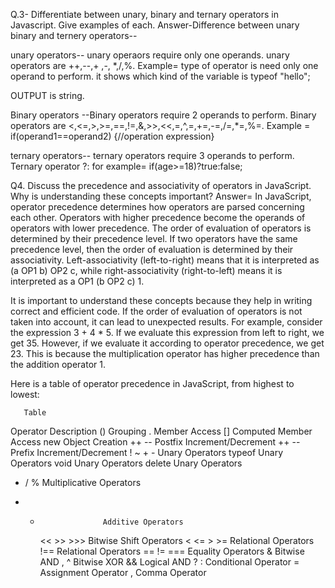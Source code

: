 Q.3- Differentiate between unary, binary and ternary operators in Javascript. Give examples of each.
Answer-Difference between unary binary and ternery operators--

unary operators-- unary operaors require only one operands. unary operators are ++,--,+ ,-, \*,/,%.
Example= type of operator is need only one operand to perform. it shows which kind of the variable is
typeof "hello";

OUTPUT is string.

Binary operators --Binary operators require 2 operands to perform. Binary operators are <,<=,>,>=,==,!=,&,>>,<<,=,^,=,+=,-=,/=,\*=,%=.
Example = if(operand1==operand2)
{//operation expression}

ternary operators-- ternary operators require 3 operands to perform. Ternary operator ?:
for example= if(age>=18)?true:false;

Q4. Discuss the precedence and associativity of operators in JavaScript. Why is understanding these concepts important?
Answer= In JavaScript, operator precedence determines how operators are parsed concerning each other. Operators with higher precedence become the operands of operators with lower precedence. The order of evaluation of operators is determined by their precedence level. If two operators have the same precedence level, then the order of evaluation is determined by their associativity. Left-associativity (left-to-right) means that it is interpreted as (a OP1 b) OP2 c, while right-associativity (right-to-left) means it is interpreted as a OP1 (b OP2 c) 1.

It is important to understand these concepts because they help in writing correct and efficient code. If the order of evaluation of operators is not taken into account, it can lead to unexpected results. For example, consider the expression 3 + 4 \* 5. If we evaluate this expression from left to right, we get 35. However, if we evaluate it according to operator precedence, we get 23. This is because the multiplication operator has higher precedence than the addition operator 1.

Here is a table of operator precedence in JavaScript, from highest to lowest:

       Table

Operator Description
() Grouping
. Member Access
[] Computed Member Access
new Object Creation
++ -- Postfix Increment/Decrement
++ -- Prefix Increment/Decrement
! ~ + - Unary Operators
typeof Unary Operators
void Unary Operators
delete Unary Operators

- / % Multiplicative Operators

* -                   Additive Operators
    << >> >>> Bitwise Shift Operators
    < <= > >= Relational Operators
    !== Relational Operators
    == != === Equality Operators
    & Bitwise AND ,
    ^ Bitwise XOR
    && Logical AND
    ? : Conditional Operator
    = Assignment Operator
    , Comma Operator
